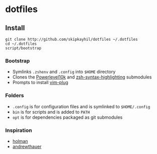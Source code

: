 # dotfiles

## Install

```
git clone http://github.com/skipkayhil/dotfiles ~/.dotfiles
cd ~/.dotfiles
script/bootstrap
```

### Bootstrap

- Symlinks `.zshenv` and `.config` into `$HOME` directory
- Clones the [Powerlevel10k](https://github.com/romkatv/powerlevel10k) and [zsh-syntax-highlighting](https://github.com/zsh-users/zsh-syntax-highlighting) submodules
- Prompts to install [vim-plug](https://github.com/junegunn/vim-plug)

### Folders

- `.config` is for configuration files and is symlinked to `$HOME/.config`
- `bin` is for scripts and is added to `PATH`
- `opt` is for dependencies packaged as git submodules

### Inspiration

- [holman](https://github.com/holman/dotfiles)
- [andrewthauer](https://github.com/andrewthauer/dotfiles)
